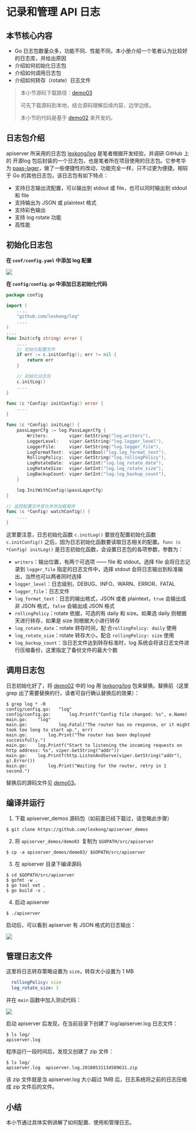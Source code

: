 # 记录和管理 API 日志

## 本节核心内容

+ Go 日志包数量众多，功能不同、性能不同，本小册介绍一个笔者认为比较好的日志库，并给出原因
+ 介绍如何初始化日志包
+ 介绍如何调用日志包
+ 介绍如何转存（rotate）日志文件

> 本小节源码下载路径：[demo03](https://github.com/lexkong/apiserver_demos/tree/master/demo03)
>
> 可先下载源码到本地，结合源码理解后续内容，边学边练。
>
> 本小节的代码是基于 [demo02](https://github.com/lexkong/apiserver_demos/tree/master/demo02) 来开发的。

## 日志包介绍

apiserver 所采用的日志包 [lexkong/log](https://github.com/lexkong/log) 是笔者根据开发经验，并调研 GitHub 上的 开源log 包后封装的一个日志包，也是笔者所在项目使用的日志包。它参考华为 [paas-lager](https://github.com/ServiceComb/paas-lager)，做了一些便捷性的改动，功能完全一样，只不过更为便捷。相较于 Go 的其他日志包，该日志包有如下特点：

+ 支持日志输出流配置，可以输出到 stdout 或 file，也可以同时输出到 stdout 和 file
+ 支持输出为 JSON 或 plaintext 格式
+ 支持彩色输出
+ 支持 log rotate 功能
+ 高性能

## 初始化日志包

**在 `conf/config.yaml` 中添加 log 配置**

![](https://user-gold-cdn.xitu.io/2018/5/31/163b436f7649e2e7?w=800&h=337&f=png&s=29514)

**在 `config/config.go` 中添加日志初始化代码**

```go
package config

import (
    ....
    "github.com/lexkong/log"
    ....
)
....
func Init(cfg string) error {
    ....
    // 初始化配置文件
    if err := c.initConfig(); err != nil {
        return err
    }

    // 初始化日志包
    c.initLog()
    ....
}

func (c *Config) initConfig() error {
    ....
}

func (c *Config) initLog() {
    passLagerCfg := log.PassLagerCfg {
        Writers:        viper.GetString("log.writers"),
        LoggerLevel:    viper.GetString("log.logger_level"),
        LoggerFile:     viper.GetString("log.logger_file"),
        LogFormatText:  viper.GetBool("log.log_format_text"),
        RollingPolicy:  viper.GetString("log.rollingPolicy"),
        LogRotateDate:  viper.GetInt("log.log_rotate_date"),
        LogRotateSize:  viper.GetInt("log.log_rotate_size"),
        LogBackupCount: viper.GetInt("log.log_backup_count"),
    }

    log.InitWithConfig(&passLagerCfg)
}  

// 监控配置文件变化并热加载程序
func (c *Config) watchConfig() {
    ....
}
```

这里要注意，日志初始化函数 `c.initLog()` 要放在配置初始化函数 `c.initConfig()` 之后，因为日志初始化函数要读取日志相关的配置。`func (c *Config) initLog()` 是日志初始化函数，会设置日志包的各项参数，参数为：

+ `writers`：输出位置，有两个可选项 —— file 和 stdout。选择 file 会将日志记录到 `logger_file` 指定的日志文件中，选择 stdout 会将日志输出到标准输出，当然也可以两者同时选择
+ `logger_level`：日志级别，DEBUG、INFO、WARN、ERROR、FATAL
+ `logger_file`：日志文件
+ `log_format_text`：日志的输出格式，JSON 或者 plaintext，`true` 会输出成非 JSON 格式，`false` 会输出成 JSON 格式
+ `rollingPolicy`：rotate 依据，可选的有 daily 和 size。如果选 daily 则根据天进行转存，如果是 size 则根据大小进行转存
+ `log_rotate_date`：rotate 转存时间，配 合`rollingPolicy: daily` 使用
+ `log_rotate_size`：rotate 转存大小，配合 `rollingPolicy: size` 使用
+ `log_backup_count`：当日志文件达到转存标准时，log 系统会将该日志文件进行压缩备份，这里指定了备份文件的最大个数

## 调用日志包

日志初始化好了，将 [demo02](https://github.com/lexkong/apiserver_demos/tree/master/demo02) 中的 log 用 [lexkong/log](https://github.com/lexkong/log) 包来替换。替换前（这里 grep 出了需要替换的行，读者可自行确认替换后的效果）：

```
$ grep log * -R
config/config.go:	"log"
config/config.go:		log.Printf("Config file changed: %s", e.Name)
main.go:	"log"
main.go:			log.Fatal("The router has no response, or it might took too long to start up.", err)
main.go:		log.Print("The router has been deployed successfully.")
main.go:	log.Printf("Start to listening the incoming requests on http address: %s", viper.GetString("addr"))
main.go:	log.Printf(http.ListenAndServe(viper.GetString("addr"), g).Error())
main.go:		log.Print("Waiting for the router, retry in 1 second.")
```

替换后的源码文件见 [demo03](https://github.com/lexkong/apiserver_demos/tree/master/demo03)。

## 编译并运行

1. 下载 apiserver_demos 源码包（如前面已经下载过，请忽略此步骤）

```
$ git clone https://github.com/lexkong/apiserver_demos
```

2. 将 `apiserver_demos/demo03 `复制为 `$GOPATH/src/apiserver`

```
$ cp -a apiserver_demos/demo03/ $GOPATH/src/apiserver
```

3. 在 apiserver 目录下编译源码

```
$ cd $GOPATH/src/apiserver
$ gofmt -w .
$ go tool vet .
$ go build -v .
```

4. 启动 apiserver

```
$ ./apiserver
```

启动后，可以看到 apiserver 有 JSON 格式的日志输出：

![](https://user-gold-cdn.xitu.io/2018/6/7/163d94888f441a2e?w=1738&h=281&f=png&s=38252)

## 管理日志文件

这里将日志转存策略设置为 `size`，转存大小设置为 1 MB

```yaml
  rollingPolicy: size
  log_rotate_size: 1
```

并在 `main` 函数中加入测试代码：

![](https://user-gold-cdn.xitu.io/2018/5/31/163b4bc062cc4033?w=1336&h=266&f=png&s=12866)


启动 apiserver 后发现，在当前目录下创建了 log/apiserver.log 日志文件：

```
$ ls log/
apiserver.log
```

程序运行一段时间后，发现又创建了 zip 文件：

```
$ ls log/
apiserver.log  apiserver.log.20180531134509631.zip
```

该 zip 文件就是当 apiserver.log 大小超过 1MB 后，日志系统将之前的日志压缩成 zip 文件后的文件。

## 小结

本小节通过具体实例讲解了如何配置、使用和管理日志。  